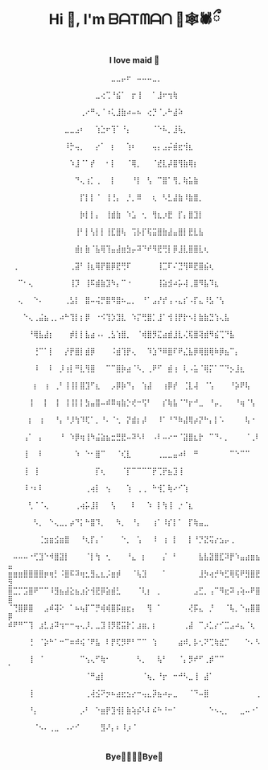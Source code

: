 <h1 align="center">Hi 👋, I'm ᗷᗩTᗰᗩᑎ 🦇🕸️🕷️ྀ</h1>
<h3 align="center">I love maid 🎀</h3>
⠀⠀⠀⠀⠀⠀⠀⠀⠀⠀⠀⠀⠀⠀⠀⠀⠀⠀⠀⠀⣀⣀⡤⠖⠀⠤⠤⠤⣀⡀⠀⠀⠀⠀⠀⠀⠀⠀⠀⠀⠀⠀⠀⠀⠀⠀⠀⠀⠀⠀
⠀⠀⠀⠀⠀⠀⠀⠀⠀⠀⠀⠀⠀⠀⠀⠀⠀⣀⢔⢉⠘⣮⠁⠀⡖⢸⠀⠀⠁⣸⠖⢲⢷⠀⠀⠀⠀⠀⠀⠀⠀⠀⠀⠀⠀⠀⠀⠀⠀⠀
⠀⠀⠀⠀⠀⠀⠀⠀⠀⠀⠀⠀⠀⠀⢀⠔⠛⢄⠈⠰⢅⣸⣷⠴⠤⠦⠀⢔⡙⠈⡠⠓⣼⠵⠀⠀⠀⠀⠀⠀⠀⠀⠀⠀⠀⠀⠀⠀⠀⠀
⠀⠀⠀⠀⠀⠀⠀⠀⠀⠀⠀⣀⣀⣠⠆⠀⠀⢱⣑⠖⢹⠁⠘⡄⠀⠀⠀⠀⠈⠑⠧⡀⣸⢧⡀⠀⠀⠀⠀⠀⠀⠀⠀⠀⠀⠀⠀⠀⠀⠀
⠀⠀⠀⠀⠀⠀⠀⠀⠀⠀⠀⠸⡓⢤⡀⠀⠀⡔⠁⠀⡆⠀⠀⢱⠆⠀⠀⠀⢤⡄⣠⡬⣾⣖⢺⣆⠀⠀⠀⠀⠀⠀⠀⠀⠀⠀⠀⠀⠀⠀
⠀⠀⠀⠀⠀⠀⠀⠀⠀⠀⠀⠀⠱⣸⠈⠁⡞⠀⠀⠂⡇⠀⠀⠈⢿⡀⠀⠀⠈⣞⣇⡼⣿⢻⣷⢿⡆⠀⠀⠀⠀⠀⠀⠀⠀⠀⠀⠀⠀⠀
⠀⠀⠀⠀⠀⠀⠀⠀⠀⠀⠀⠀⠀⠙⢄⢰⡁⢀⠀⠀⡇⠀⠀⠀⠘⡇⠀⢣⠀⠉⣿⠁⢻⡀⢷⣥⣷⠀⠀⠀⠀⠀⠀⠀⠀⠀⠀⠀⠀⠀
⠀⠀⠀⠀⠀⠀⠀⠀⠀⠀⠀⠀⠀⠀⡏⡇⡇⠈⠀⢸⢘⡄⠀⡘⡀⠿⠀⠀⢆⠀⠣⣃⣼⣷⠸⣷⣿⡀⠀⠀⠀⠀⠀⠀⠀⠀⠀⠀⠀⠀
⠀⠀⠀⠀⠀⠀⠀⠀⠀⠀⠀⠀⠀⠀⡷⡇⡇⡄⠀⢸⣾⣷⠀⠱⣡⠀⢂⠀⢻⣆⡰⣟⠀⡏⡄⣿⣹⡇⠀⠀⠀⠀⠀⠀⠀⠀⠀⠀⠀⠀
⠀⠀⠀⠀⠀⠀⠀⠀⠀⠀⠀⠀⠀⢸⠃⡇⢣⡇⡇⢸⣏⣿⢧⠀⢩⡧⡏⢯⣭⣿⣷⣼⣤⣿⡇⣟⣇⣧⠀⠀⠀⠀⠀⠀⠀⠀⠀⠀⠀⠀
⠀⠀⠀⠀⠀⠀⠀⠀⠀⠀⠀⠀⠀⣾⡆⣷⠈⣧⢿⢹⣤⣼⣶⣳⡤⠽⠙⠞⠻⣟⢛⡇⡿⣸⣇⣿⣿⣇⢆⠀⠀⠀⠀⠀⠀⠀⠀⠀⠀⠀
⠀⢀⠀⠀⠀⠀⠀⠀⠀⠀⠀⠀⢀⣽⠃⢸⣆⢿⡟⣿⡿⣟⢛⠏⠀⠀⠀⠀⠀⢸⣉⠏⠌⣙⢻⠿⣟⣿⣮⢆⠀⠀⠀⠀⠀⠀⠀⠀⠀⠀
⠀⠀⠉⠂⢄⠀⠀⠀⠀⠀⠀⠀⢸⡹⠀⢸⠯⣾⣷⣹⠳⡄⠉⠐⠀⠀⠀⠀⠀⢸⣵⣺⠴⡥⢼⢀⣿⠻⣧⠹⣆⠀⠀⠀⠀⠀⠀⠀⠀⠀
⠀⠀⢄⠀⠀⠑⠄⠀⠀⠀⠀⢀⣣⡇⠀⣿⠤⢬⡛⣿⠻⣿⠦⣀⡀⠀⠘⠁⣠⡜⡞⢠⠠⣄⡎⠠⡏⣄⠸⣣⠈⢣⠀⠀⠀⠀⠀⠀⠀⠀
⠀⠀⠀⠑⢄⢀⣬⣦⢀⡀⠴⠓⢹⡇⡆⡿⠀⠐⠪⢹⡱⣹⣇⠀⠱⡍⢛⣿⡁⣸⠁⢺⢸⡟⡗⠢⡇⣷⣷⣙⢱⢄⣧⠀⠀⠀⠀⠀⠀⠀
⠀⠀⠀⠀⠘⢿⣧⣼⡆⠀⠀⠀⡾⡇⡇⣧⣴⠠⠄⢀⣣⢱⣿⡀⠀⠈⢾⣿⡻⣍⣴⣾⣸⣇⢌⢯⣿⢽⣾⠻⣮⢉⠙⣧⠀⠀⠀⠀⠀⠀
⠀⠀⠀⠀⠀⢘⠉⠁⡇⠀⠀⡜⡟⣿⡇⣾⡿⠀⠀⠀⠨⣾⢹⡟⢄⠀⠀⠹⣱⠙⠿⣿⠏⠟⣌⣧⡿⢿⣿⢿⠷⡿⣦⠉⡄⠀⠀⠀⠀⠀
⠀⠀⠀⠀⠀⠸⠀⠀⠇⠀⡸⢰⡇⠛⣇⢻⣿⠀⠀⠉⠉⣿⡷⣴⠈⠣⡀⢀⠟⠋⠀⣾⢰⠀⢇⠠⣥⠈⢿⡍⠁⠉⠙⡢⣸⣆⠀⠀⠀⠀
⠀⠀⠀⠀⠀⡆⠀⢰⠀⢀⠃⢸⢸⡇⣿⣹⠋⣆⠀⠀⡠⡿⡷⠙⡄⠀⢱⣼⠀⠀⢰⡿⡞⠀⢈⣇⢼⠀⠈⢡⠀⠀⠀⠘⡵⠟⢧⠀⠀⠀
⠀⠀⠀⠀⢸⠀⠀⡇⠀⢸⠀⢸⢸⡇⡇⣳⣤⣿⠤⠾⠿⢶⣷⡑⢞⠒⢫⠃⠀⠀⡎⢷⣧⠈⠙⡖⠚⣀⠀⠘⡤⡀⠀⠀⠘⢶⠈⢣⠀⠀
⠀⠀⠀⠀⡆⠀⢰⠀⠀⠘⡄⠘⡸⢳⠹⢏⠁⡀⠘⠄⠈⢂⠀⡝⣾⡆⡼⠀⠀⠸⠁⠘⠙⠷⣼⢿⡴⡝⠓⡄⡇⠡⠀⠀⠀⠀⢧⠐⠀⠀
⠀⠀⠀⢠⠁⠀⡄⠀⠀⠀⠘⠀⠱⡿⢶⢸⠳⣬⣵⣦⣒⣛⣟⠤⠽⠣⠇⠀⠠⠇⠤⠔⠒⠈⣽⣿⣆⡗⠀⠉⠙⠄⡀⠀⠀⠀⠈⢀⠇⠀
⠀⠀⠀⢸⠀⠀⠇⠀⠀⠀⠀⠀⠀⠱⠀⠑⠂⣿⠉⠀⠀⠈⢎⣇⠀⠀⠀⠀⠀⢀⣀⣀⣤⠴⠇⠀⠛⠀⠀⠀⠀⠀⠀⠉⠑⠉⠉⠀⠀⠀
⠀⠀⠀⢸⠀⢸⠀⠀⠀⠀⠀⠀⠀⠀⠀⠀⠀⡏⢆⠀⠀⠀⠈⡏⠉⠉⠉⠉⡟⢉⡟⣦⣹⢸⠀⠀⠀⠀⠀⠀⠀⠀⠀⠀⠀⠀⠀⠀⠀⠀
⠀⠀⠀⠸⠐⠆⠇⠀⠀⠀⠀⠀⠀⠀⠀⢀⢴⡇⠀⢢⠀⠀⠀⢱⠀⢀⢀⠀⠓⢺⡁⢷⠔⠊⢱⠀⠀⠀⠀⠀⠀⠀⠀⠀⠀⠀⠀⠀⠀⠀
⠀⠀⠀⠀⢃⠈⠈⢄⠀⠀⠀⠀⠀⢀⢴⡥⣸⡇⠀⠀⢣⠀⠀⠀⠇⠀⠀⠱⠀⡇⢳⢸⠀⡐⠈⣆⠀⠀⠀⠀⠀⠀⠀⠀⠀⠀⠀⠀⠀⠀
⠀⠀⠀⠀⠀⠣⡀⠀⠑⢄⣀⡀⡴⠙⡅⠓⣿⠹⡀⠀⠀⠳⡀⠀⠘⡄⠀⠀⢰⠁⠸⡎⡇⠁⠀⡏⢷⣤⣀⠀⠀⠀⠀⠀⠀⠀⠀⠀⠀⠀
⠀⠀⠀⠀⠀⠀⢈⣲⣶⣪⣶⣿⠀⠀⠘⢆⡏⡄⠁⠀⠀⠀⠑⡀⠀⢡⠀⠀⠸⠀⢰⠀⡇⠀⠀⡇⠘⡙⣝⢭⡔⣢⡤⢀⠀⠀⠀⠀⠀⠀
⠀⠤⠤⠤⠐⢋⣹⠑⠺⣿⣽⡇⠀⠀⠀⠈⡇⢳⠀⢂⠀⠀⠀⠘⣄⠀⡆⠀⠀⠀⡌⠀⠃⠀⠀⠀⠀⣧⣧⣽⣿⣏⠽⡟⠱⣤⣴⣶⣦⣤
⣶⣶⣶⣿⣿⣿⣿⡶⢶⡃⠨⣿⠯⠽⢶⣂⣻⣄⣆⡨⣶⡾⠀⠀⠈⢧⣹⠀⠀⠀⠁⠀⠀⠀⠀⠀⠀⣸⡳⢴⡚⠳⣋⢿⢯⠟⣻⣿⣟⣻
⣿⣉⡉⣩⣿⠟⠉⠉⠸⣻⣦⣼⣕⣦⣰⡕⢺⣟⡿⣵⣾⣃⠀⠀⠀⠈⢇⡆⠀⡀⠀⠀⠀⠀⠀⠀⣠⣋⡀⢠⠉⠻⣖⠽⢠⢵⠤⠟⣿⣿
⠈⢙⣿⡿⣿⠀⠀⣠⠾⢽⠕⠀⠁⠦⢦⡏⠉⡛⢾⢾⣿⡯⣶⣖⡄⠀⠀⢻⠀⠁⠀⠀⠀⠀⠀⢜⡯⣄⠀⡘⠀⠀⠈⢧⡀⠑⣤⣿⣿⡿
⠾⠟⠛⠉⢹⠀⣰⣃⣰⠽⢲⠒⠒⢤⢄⡸⡀⣀⣹⢸⡻⣟⣭⡗⡁⣰⣶⡀⡆⠀⠀⠀⠀⠀⢀⣼⠀⠉⡰⣁⡔⠊⣉⣠⠴⣄⠈⢆⠀⠀
⠀⠀⠀⠀⢘⠀⠈⡵⠓⠁⠒⠉⠶⠾⢮⠈⠟⣧⠀⠇⡟⢏⡻⠟⠃⠉⠉⠀⢱⠀⠀⠀⠀⣴⠾⡀⡧⢂⠝⢉⢷⣞⡉⠀⠀⠀⠑⠄⠣⠀
⠀⠀⠀⠀⢸⠀⠈⠀⠀⠀⠀⠀⠀⠀⠉⢢⢄⠋⢷⠂⠀⠀⠀⠀⠀⠣⡀⠀⠀⢧⠃⠀⠀⠈⡄⡻⠞⠋⢀⡾⠉⠉⠀⠀⠀⠀⠀⠀⠀⠁
⠀⠀⠀⠀⠀⠀⠀⠀⠀⠀⠀⠀⠀⠀⠀⠈⠛⣴⡇⠀⠀⠀⠀⠀⠀⠀⠈⢦⡀⠘⡖⠀⠒⠚⠣⣀⢸⠀⣼⠁⠀⠀⠀⠀⠀⠀⠀⠀⠀⠀
⠀⠀⠀⠀⢸⠀⠀⠀⠀⠀⠀⠀⠀⠀⠀⢀⢼⣪⠝⡲⠦⣴⣖⣢⡔⠒⢤⣄⡽⣦⠴⡤⣀⠀⠀⠈⠙⠤⣿⠀⠀⠀⠀⠀⠀⠀⠀⠀⢀⠀
⠀⠀⠀⠀⠘⡄⠀⠀⠀⠀⠀⠀⠀⠀⡠⠃⠀⠑⣶⡟⣹⢺⡇⣷⢵⡮⠣⠇⠮⠓⠘⠒⠁⠀⠀⠀⠀⠀⠀⠑⠢⢄⡀⠀⠀⣀⠤⠐⠁⠀
⠀⠀⠀⠀⠀⠈⠢⠄⢀⣀⠀⠠⠔⠊⠀⠀⠀⠀⣻⠜⡄⠆⠸⡰⠈⠀⠀⠀⠀⠀⠀⠀⠀⠀⠀⠀⠀⠀⠀⠀⠀⠀⠀⠀⠀⠀⠀⠀⠀⠀

<h3 align="center">Bye🤫🧏🏻‍♂️Bye🗿</h3>
